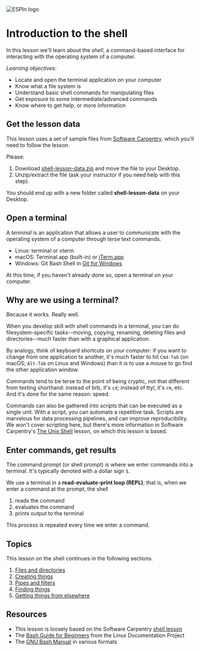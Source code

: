 ![ESPIn logo](https://github.com/csdms/espin/blob/main/media/ESPIn2021.png)

# Introduction to the shell

In this lesson we'll learn about the *shell*,
a command-based interface for interacting
with the operating system of a computer.

*Learning objectives:*

* Locate and open the terminal application on your computer
* Know what a file system is
* Understand basic shell commands for manipulating files
* Get exposure to some intermediate/advanced commands
* Know where to get help, or more information


## Get the lesson data

This lesson uses a set of sample files
from [Software Carpentry](https://software-carpentry.org/).
which you'll need to follow the lesson.

Please:

1. Download [shell-lesson-data.zip](https://swcarpentry.github.io/shell-novice/data/shell-lesson-data.zip) and move the file to your Desktop.
1. Unzip/extract the file (ask your instructor if you need help with this step).

You should end up with a new folder called **shell-lesson-data** on your Desktop.


## Open a terminal

A *terminal* is an application that allows a user to communicate
with the operating system of a computer
through terse text commands.

* Linux: terminal or xterm
* macOS: Terminal.app (built-in) or [iTerm.app](https://www.iterm2.com/)
* Windows: Git Bash Shell in [Git for Windows](https://gitforwindows.org/)

At this time,
if you haven't already done so,
open a terminal on your computer.


## Why are we using a terminal?

Because it works. Really well.

When you develop skill with shell commands in a terminal,
you can do filesystem-specific tasks--moving, copying, renaming, deleting
files and directories--much faster than with a graphical application.

By analogy, think of keyboard shortcuts on your computer:
if you want to change from one application to another,
it's much faster to hit `Cmd-Tab` (on macOS; `Alt-Tab` on Linux and Windows)
than it is to use a mouse to go find the other application window.

Commands tend to be terse to the point of being cryptic,
not that different from texting shorthand:
instead of brb, it's `cd`;
instead of ttyl, it's `rm`, etc.
And it's done for the same reason: speed.

Commands can also be gathered into *scripts* that can be executed as a single unit.
With a script, you can automate a repetitive task.
Scripts are marvelous for data processing pipelines,
and can improve reproducibility.
We won't cover scripting here,
but there's more information in Software Carpentry's
[The Unix Shell](https://swcarpentry.github.io/shell-novice/) lesson,
on which this lesson is based.


## Enter commands, get results

The command prompt (or shell prompt) is where we enter commands into a terminal.
It's typically denoted with a dollar sign `$`.

We use a terminal in a **read-evaluate-print loop (REPL)**;
that is, when we enter a command at the prompt, the shell

1. reads the command
1. evaluates the command
1. prints output to the terminal

This process is repeated every time we enter a command.


## Topics

This lesson on the shell continues in the following sections.

1. [Files and directories](./files-and-directories.md)
1. [Creating things](./creating-things.md)
1. [Pipes and filters](./pipes-and-filters.md)
1. [Finding things](./finding-things.md)
1. [Getting things from elsewhere](./getting-things.md)


## Resources

* This lesson is loosely based on the Software Carpentry [shell lesson](https://swcarpentry.github.io/shell-novice/)
* The [Bash Guide for Beginners](http://www.tldp.org/LDP/Bash-Beginners-Guide/html/) from the Linux Documentation Project
* The [GNU Bash Manual](https://www.gnu.org/software/bash/manual/) in various formats
